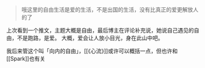 > 哦这里的自由生活是爱的生活，不是出国的生活，没有比真正的爱更解放人的了[](https://m.weibo.cn/status/LcT3colXD?jumpfrom=weibocom)

上次看到一个推文，主题大概是自由，最后博主在评论补充说，她说自己遇见的自由，不是跑路，是爱。
大概，爱会让人放小目光，身在此山中吧。

我后来管这个叫「向内的自由」，[[《心流》]]或许可以概括一点，但也许和[[Spark]]也有关

